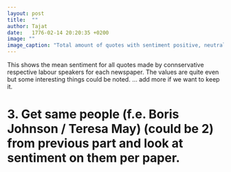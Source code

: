 ```yaml
---
layout: post
title:  ""
author: Tajat
date:   1776-02-14 20:20:35 +0200
image: ""
image_caption: "Total amount of quotes with sentiment positive, neutral and negative for each newspaper. "
---
```

This shows the mean sentiment for all quotes made by connservative respective labour speakers for each newspaper. The values are quite even but some interesting things could be noted. … add more if we want to keep it. 

<!--{% include animation_sentimentperparty.html %}-->

# 3. Get same people (f.e. Boris Johnson / Teresa May) (could be 2) from previous part and look at sentiment on them per paper.
<!--more-->